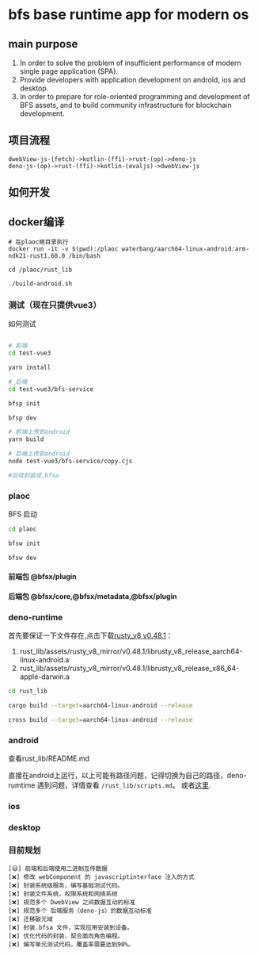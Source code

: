# bfs base runtime app for modern os

## main purpose

1. In order to solve the problem of insufficient performance of modern single page application (SPA).
2. Provide developers with application development on android, ios and desktop.
3. In order to prepare for role-oriented programming and development of BFS assets, and to build community infrastructure for blockchain development.

## 项目流程

    dwebView-js-(fetch)->kotlin-(ffi)->rust-(op)->deno-js
    deno-js-(op)->rust-(ffi)->kotlin-(evaljs)->dwebView-js

## 如何开发

## docker编译

```shell
# 在plaoc根目录执行
docker run -it -v $(pwd):/plaoc waterbang/aarch64-linux-android:arm-ndk21-rust1.60.0 /bin/bash

cd /plaoc/rust_lib

./build-android.sh

```

### 测试（现在只提供vue3）

如何测试

```bash

# 前端
cd test-vue3

yarn install

# 后端
cd test-vue3/bfs-service

bfsp init

bfsp dev

# 前端上传到android
yarn build

# 后端上传到android
node test-vue3/bfs-service/copy.cjs

#后续封装成.bfsa
```

### plaoc

BFS 启动

```bash
cd plaoc

bfsw init

bfsw dev
```

#### 前端包 @bfsx/plugin

#### 后端包 @bfsx/core,@bfsx/metadata,@bfsx/plugin

### deno-runtime

首先要保证一下文件存在,点击下载[rusty_v8 v0.48.1](https://download.waterbang.top/s/vMFe?path=%2F)：

1. rust_lib/assets/rusty_v8_mirror/v0.48.1/librusty_v8_release_aarch64-linux-android.a
2. rust_lib/assets/rusty_v8_mirror/v0.48.1/librusty_v8_release_x86_64-apple-darwin.a

```bash
cd rust_lib

cargo build --target=aarch64-linux-android --release

cross build --target=aarch64-linux-android --release
```

### android

查看rust_lib/README.md

直接在android上运行，以上可能有路径问题，记得切换为自己的路径，deno-rumtime 遇到问题，详情查看 `/rust_lib/scripts.md`。
或者[这里](https://www.waterbang.top/2022/08/08/BFS%E5%BC%80%E5%8F%91%E9%97%AE%E9%A2%98%E6%B1%87%E6%80%BB/).

### ios

### desktop

### 目前规划

    [😃] 前端和后端使用二进制互传数据
    [❌] 修改 webComponent 的 javascriptinterface 注入的方式
    [❌] 封装系统级服务，编写基础测试代码。
    [❌] 封装文件系统，权限系统和网络系统
    [❌] 规范多个 DwebView 之间数据互动的标准
    [❌] 规范多个 后端服务（deno-js）的数据互动标准
    [❌] 迁移碳元域
    [❌] 封装.bfsa 文件，实现应用安装到设备。
    [❌] 优化代码的封装，契合面向角色编程。
    [❌] 编写单元测试代码，覆盖率需要达到90%。
